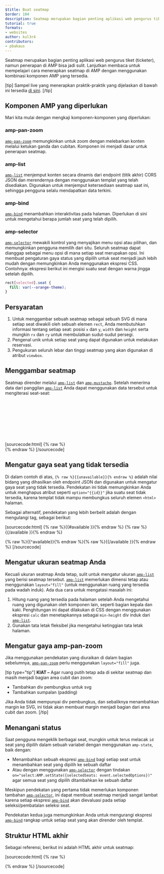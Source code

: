 ```yaml
---
$title: Buat seatmap
$order: 104
description: Seatmap merupakan bagian penting aplikasi web pengurus tiket (ticketer), namun penerapan di AMP bisa jadi sulit. Lanjutkan membaca untuk mempelajari cara menerapkan seatmap di AMP dengan
tutorial: true
formats:
- websites
author: kul3r4
contributors:
- pbakaus
---
```


Seatmap merupakan bagian penting aplikasi web pengurus tiket (ticketer), namun penerapan di AMP bisa jadi sulit. Lanjutkan membaca untuk mempelajari cara menerapkan seatmap di AMP dengan menggunakan kombinasi komponen AMP yang tersedia.

[tip] Sampel live yang menerapkan praktik-praktik yang dijelaskan di bawah ini tersedia [di sini](../../../documentation/examples/documentation/SeatMap.html). [/tip]

## Komponen AMP yang diperlukan

Mari kita mulai dengan mengkaji komponen-komponen yang diperlukan:

### amp-pan-zoom

[`amp-pan-zoom`](../../../documentation/components/reference/amp-pan-zoom.md) memungkinkan untuk zoom dengan melebarkan konten melalui ketukan ganda dan cubitan. Komponen ini menjadi dasar untuk penerapan seatmap.

### amp-list

[`amp-list`](../../../documentation/components/reference/amp-list.md) menjemput konten secara dinamis dari endpoint (titik akhir) CORS JSON dan merendernya dengan menggunakan templat yang telah disediakan. Digunakan untuk menjemput ketersediaan seatmap saat ini, sehingga pengguna selalu mendapatkan data terkini.

### amp-bind

[`amp-bind`](../../../documentation/components/reference/amp-bind.md) menambahkan interaktivitas pada halaman. Diperlukan di sini untuk mengetahui berapa jumlah seat yang telah dipilih.

### amp-selector

[`amp-selector`](../../../documentation/components/reference/amp-selector.md) mewakili kontrol yang menyajikan menu opsi atau pilihan, dan memungkinkan pengguna memilih dari situ. Seluruh seatmap dapat dianggap sebagai menu opsi di mana setiap seat merupakan opsi. Ini membuat pengaturan gaya status yang dipilih untuk seat menjadi jauh lebih mudah dengan memungkinkan Anda menggunakan ekspresi CSS. Contohnya: ekspresi berikut ini mengisi suatu seat dengan warna jingga setelah dipilih.

```css
rect[selected].seat {
  fill: var(--orange-theme);
}
```

## Persyaratan

1. Untuk menggambar sebuah seatmap sebagai sebuah SVG di mana setiap seat diwakili oleh sebuah elemen  `rect`, Anda membutuhkan informasi tentang setiap seat: posisi `x` dan `y`, `width` dan `height` serta mungkin `rx` dan `ry` untuk membulatkan sudut-sudut persegi.
2. Pengenal unik untuk setiap seat yang dapat digunakan untuk melakukan reservasi.
3. Pengukuran seluruh lebar dan tinggi seatmap yang akan digunakan di atribut `viewbox`.

## Menggambar seatmap

Seatmap dirender melalui [`amp-list`](../../../documentation/components/reference/amp-list.md) dan [`amp-mustache`](../../../documentation/components/reference/amp-mustache.md). Setelah menerima data dari panggilan [`amp-list`](../../../documentation/components/reference/amp-list.md) Anda dapat menggunakan data tersebut untuk mengiterasi seat-seat:

[sourcecode:html] {% raw %}<svg preserveaspectratio="xMidYMin slice" viewbox="0 0 {{width}} {{height}}"> {{#seats}} <rect option="{{id}}" role="button" tabindex="0" class="seat {{unavailable}}" x="{{x}}" y="{{y}}" width="{{width}}" height="{{height}}" rx="{{rx}}" ry="{{ry}}"></rect> {{/seats}} </svg>{% endraw %} [/sourcecode]

## Mengatur gaya seat yang tidak tersedia

Di dalam contoh di atas, `{% raw %}{{unavailable}}{% endraw %}` adalah nilai bidang yang dihasilkan oleh endpoint JSON dan digunakan untuk mengatur gaya seat yang tidak tersedia. Pendekatan ini tidak memungkinkan Anda untuk menghapus atribut seperti `option="{{id}}"` jika suatu seat tidak tersedia, karena templat tidak mampu membungkus seluruh elemen `<html>` halaman.

Sebagai alternatif, pendekatan yang lebih berbelit adalah dengan mengulangi tag, sebagai berikut:

[sourcecode:html] {% raw %}{{#available }}{% endraw %} <rect option="{{id}}" role="button" tabindex="0" class="seat" x="{{x}}" y="{{y}}" width="{{width}}" height="{{height}}" rx="{{rx}}" ry="{{ry}}"></rect>{% raw %}{{/available }}{% endraw %}

{% raw %}{{^available}}{% endraw %}<rect role="button" tabindex="0" class="seat unavailable" x="{{x}}" y="{{y}}" width="{{width}}" height="{{height}}" rx="{{rx}}" ry="{{ry}}"></rect>{% raw %}{{/available }}{% endraw %} [/sourcecode]

## Mengatur ukuran seatmap Anda

Kecuali ukuran seatmap Anda tetap, sulit untuk mengatur ukuran [`amp-list`](../../../documentation/components/reference/amp-list.md) yang berisi seatmap tersebut. [`amp-list`](../../../documentation/components/reference/amp-list.md) memerlukan dimensi tetap atau menggunakan `layout="fill"` (untuk menggunakan ruang yang tersedia pada wadah induk). Ada dua cara untuk mengatasi masalah ini:

1. Hitung ruang yang tersedia pada halaman setelah Anda mengetahui ruang yang digunakan oleh komponen lain, seperti bagian kepala dan kaki. Penghitungan ini dapat dilakukan di CSS dengan menggunakan ekspresi `calc` dan menetapkannya sebagai `min-height` div induk dari [`amp-list`](../../../documentation/components/reference/amp-list.md).
2. Gunakan tata letak fleksibel jika mengetahui ketinggian tata letak halaman.

## Mengatur gaya amp-pan-zoom

Jika menggunakan pendekatan yang diuraikan di dalam bagian sebelumnya, [`amp-pan-zoom`](../../../documentation/components/reference/amp-pan-zoom.md) perlu menggunakan `layout="fill"` juga.

[tip type="tip"] **KIAT –** Agar ruang putih tetap ada di sekitar seatmap dan masih menjadi bagian area cubit dan zoom:

- Tambahkan div pembungkus untuk svg
- Tambahkan sumpalan (padding)

Jika Anda tidak mempunyai div pembungkus, dan sebaliknya menambahkan margin ke SVG, ini tidak akan membuat margin menjadi bagian dari area cubit dan zoom. [/tip]

## Menangani status

Saat pengguna mengeklik berbagai seat, mungkin untuk terus melacak `id` seat yang dipilih dalam sebuah variabel dengan menggunakan `amp-state`, baik dengan:

- Menambahkan sebuah ekspresi [`amp-bind`](../../../documentation/components/reference/amp-bind.md) bagi setiap seat untuk menambahkan seat yang dipilih ke sebuah daftar
- Atau dengan menggunakan [`amp-selector`](../../../documentation/components/reference/amp-selector.md) dengan tindakan `on="select:AMP.setState({selectedSeats: event.selectedOptions})"` agar semua seat yang dipilih ditambahkan ke sebuah daftar

Meskipun pendekatan yang pertama tidak memerlukan komponen tambahan [`amp-selector`](../../../documentation/components/reference/amp-selector.md), ini dapat membuat seatmap menjadi sangat lambat karena setiap ekspresi [`amp-bind`](../../../documentation/components/reference/amp-bind.md) akan dievaluasi pada setiap seleksi/pembatalan seleksi seat.

Pendekatan kedua juga memungkinkan Anda untuk mengurangi ekspresi [`amp-bind`](../../../documentation/components/reference/amp-bind.md) rangkap untuk setiap seat yang akan dirender oleh templat.

## Struktur HTML akhir

Sebagai referensi, berikut ini adalah HTML akhir untuk seatmap:

[sourcecode:html] {% raw %}

<div class="seatmap-container">
<amp-list layout="fill" src="/json/seats.json" binding="no" items="." single-item noloading>
<template type="amp-mustache">
<amp-pan-zoom layout="fill" class="seatmap">
<amp-selector multiple on="select:AMP.setState({
selectedSeats: event.selectedOptions
})" layout="fill">
<div class="svg-container">
<svg preserveaspectratio="xMidYMin slice" viewbox="0 0 {{width}} {{height}}">{{#tempat duduk}} <rect option="{{id}}" role="button" tabindex="0" class="seat {{unavailable}}" x="{{x}}" y="{{y}}" width="{{width}}" height="{{height}}" rx="{{rx}}" ry="{{ry}}"></rect> {{/tempat duduk}}</svg>
</div>
</amp-selector>
</amp-pan-zoom>
</template>
</amp-list>
<div>{% endraw %} [/sourcecode]</div>
</div>
